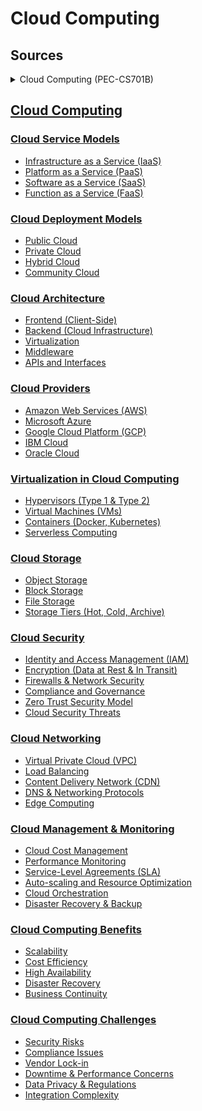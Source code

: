 # Cloud Computing

## Sources
<details>
<summary>Cloud Computing (PEC-CS701B) </summary>
<details>
<summary>1. Definition of Cloud Computing and its Basics (Lectures)</summary>

- Defining a Cloud
- Cloud Types
  - NIST model
  - Cloud Cube Marks/Unit model
- Deployment models
  - Public Clouds
  - Private Clouds
  - Hybrid Clouds
  - Community Clouds
- Service Models
  - Platform as a Service (PaaS)
  - Software as a Service (SaaS) with examples of services/service providers
  - Infrastructure as a Service (IaaS)
  - Cloud Reference model
- Characteristics of Cloud Computing
  - A shift in paradigm
  - Benefits and advantages of Cloud Computing
- A brief introduction on:
  - Composability
  - Infrastructure
  - Platforms
  - Virtual Appliances
  - Communication Protocols
  - Applications
  - Connecting to the Cloud by Clients
- IaaS
  - Basic concept
  - Workload
  - Partitioning of virtual private server instances
  - Pods
  - Aggregations
  - Silos
- PaaS
  - Basic concept
  - Tools and development environment with examples
- SaaS
  - Basic concept and characteristics
  - Open SaaS and SOA
  - Examples of SaaS platform
  - Identity as a Service (IDaaS)
  - Compliance as a Service (CaaS)

</details>

<details>
<summary>2. Use of Platforms in Cloud Computing</summary>

- [X] Concepts of Abstraction and Virtualization
- Virtualization technologies
  - Types of virtualization (access, application, CPU, storage)
  - Mobility patterns (P2V, V2V, V2P, P2P, D2C, C2C, C2D, D2D)
- Load Balancing and Virtualization
  - Basic Concepts
  - Network resources for load balancing
  - Advanced load balancing (including Application Delivery Controller and Application Delivery Network)
  - Mention of The Google Cloud as an example of use of load balancing
- Hypervisors
  - Virtual machine technology and types
  - VMware
  - vSphere Machine Imaging (including mention of Open Virtualization Format – OVF)
- Porting of applications in the Cloud
  - The simple Cloud API and AppZero Virtual Application appliance
  - Concepts of Platform as a Service
  - Definition of services
  - Distinction between SaaS and PaaS (knowledge of Salesforce.com and Force.com)
  - Application development Use of PaaS Application frameworks
  - Discussion of Google Applications Portfolio
    - Indexed search
    - Dark Web
    - Aggregation and disintermediation
    - Productivity applications and service
    - Adwords
    - Google Analytics
    - Google Translate, a brief discussion on Google Toolkit (including introduction of Google APIs in brief)
    - Major features of Google App Engine service
- Windows Azure platform
  - Microsoft’s approach
  - Architecture and main elements
  - Overview of Windows Azure AppFabric
  - Content Delivery Network
  - SQL Azure
  - Windows Live services

</details>

<details>
<summary>3. Cloud Infrastructure</summary>

- Cloud Management
  - An overview of the features of network management systems and a brief introduction of related products from large cloud vendors
  - Monitoring of an entire cloud computing deployment stack – an overview with mention of some products
  - Lifecycle management of cloud services (six stages of lifecycle)
- Concepts of Cloud Security
  - Cloud security concerns
  - Security boundary
  - Security service boundary
  - Overview of security mapping
  - Security of data
    - Brokered cloud storage access
    - Storage location and tenancy
    - Encryption
    - Auditing and compliance
  - Identity management (awareness of Identity protocol standards)

</details>

<details>
<summary>4. Concepts of Services and Applications</summary>

- Service Oriented Architecture
  - Basic concepts of message-based transactions
  - Protocol stack for an SOA architecture
  - Event-driven SOA
  - Enterprise Service Bus
  - Service catalogs
- Applications in the Cloud
  - Concepts of cloud transactions
  - Functionality mapping
  - Application attributes
  - Cloud service attributes
  - System abstraction and Cloud Bursting
  - Applications and Cloud APIs
- Cloud-based Storage
  - Cloud storage definition
    - Manned
    - Unmanned
- Webmail Services
  - Cloud mail services including
    - Google Gmail
    - Mail2Web
    - Windows Live Hotmail
    - Yahoo mail
  - Concepts of Syndication services

</details>

</details>


## [Cloud Computing](lessons/cloud_computing/readme.md)  

### [Cloud Service Models](lessons/cloud_computing/cloud_service_models/readme.md)  
- [Infrastructure as a Service (IaaS)](lessons/cloud_computing/cloud_service_models/iaas.md)  
- [Platform as a Service (PaaS)](lessons/cloud_computing/cloud_service_models/paas.md)  
- [Software as a Service (SaaS)](lessons/cloud_computing/cloud_service_models/saas.md)  
- [Function as a Service (FaaS)](lessons/cloud_computing/cloud_service_models/faas.md)  

### [Cloud Deployment Models](lessons/cloud_computing/cloud_deployment_models/readme.md)  
- [Public Cloud](lessons/cloud_computing/cloud_deployment_models/public_cloud.md)  
- [Private Cloud](lessons/cloud_computing/cloud_deployment_models/private_cloud.md)  
- [Hybrid Cloud](lessons/cloud_computing/cloud_deployment_models/hybrid_cloud.md)  
- [Community Cloud](lessons/cloud_computing/cloud_deployment_models/community_cloud.md)  

### [Cloud Architecture](lessons/cloud_computing/cloud_architecture/readme.md)  
- [Frontend (Client-Side)](lessons/cloud_computing/cloud_architecture/frontend.md)  
- [Backend (Cloud Infrastructure)](lessons/cloud_computing/cloud_architecture/backend.md)  
- [Virtualization](lessons/cloud_computing/cloud_architecture/virtualization.md)  
- [Middleware](lessons/cloud_computing/cloud_architecture/middleware.md)  
- [APIs and Interfaces](lessons/cloud_computing/cloud_architecture/apis.md)  

### [Cloud Providers](lessons/cloud_computing/cloud_providers/readme.md)  
- [Amazon Web Services (AWS)](lessons/cloud_computing/cloud_providers/aws.md)  
- [Microsoft Azure](lessons/cloud_computing/cloud_providers/azure.md)  
- [Google Cloud Platform (GCP)](lessons/cloud_computing/cloud_providers/gcp.md)  
- [IBM Cloud](lessons/cloud_computing/cloud_providers/ibm.md)  
- [Oracle Cloud](lessons/cloud_computing/cloud_providers/oracle.md)  

### [Virtualization in Cloud Computing](lessons/cloud_computing/virtualization/readme.md)  
- [Hypervisors (Type 1 & Type 2)](lessons/cloud_computing/virtualization/hypervisors.md)  
- [Virtual Machines (VMs)](lessons/cloud_computing/virtualization/vms.md)  
- [Containers (Docker, Kubernetes)](lessons/cloud_computing/virtualization/containers.md)  
- [Serverless Computing](lessons/cloud_computing/virtualization/serverless.md)  

### [Cloud Storage](lessons/cloud_computing/cloud_storage/readme.md)  
- [Object Storage](lessons/cloud_computing/cloud_storage/object_storage.md)  
- [Block Storage](lessons/cloud_computing/cloud_storage/block_storage.md)  
- [File Storage](lessons/cloud_computing/cloud_storage/file_storage.md)  
- [Storage Tiers (Hot, Cold, Archive)](lessons/cloud_computing/cloud_storage/storage_tiers.md)  

### [Cloud Security](lessons/cloud_computing/cloud_security/readme.md)  
- [Identity and Access Management (IAM)](lessons/cloud_computing/cloud_security/iam.md)  
- [Encryption (Data at Rest & In Transit)](lessons/cloud_computing/cloud_security/encryption.md)  
- [Firewalls & Network Security](lessons/cloud_computing/cloud_security/firewalls.md)  
- [Compliance and Governance](lessons/cloud_computing/cloud_security/compliance.md)  
- [Zero Trust Security Model](lessons/cloud_computing/cloud_security/zero_trust.md)  
- [Cloud Security Threats](lessons/cloud_computing/cloud_security/threats.md)  

### [Cloud Networking](lessons/cloud_computing/cloud_networking/readme.md)  
- [Virtual Private Cloud (VPC)](lessons/cloud_computing/cloud_networking/vpc.md)  
- [Load Balancing](lessons/cloud_computing/cloud_networking/load_balancing.md)  
- [Content Delivery Network (CDN)](lessons/cloud_computing/cloud_networking/cdn.md)  
- [DNS & Networking Protocols](lessons/cloud_computing/cloud_networking/dns.md)  
- [Edge Computing](lessons/cloud_computing/cloud_networking/edge_computing.md)  

### [Cloud Management & Monitoring](lessons/cloud_computing/cloud_management/readme.md)  
- [Cloud Cost Management](lessons/cloud_computing/cloud_management/cost_management.md)  
- [Performance Monitoring](lessons/cloud_computing/cloud_management/performance_monitoring.md)  
- [Service-Level Agreements (SLA)](lessons/cloud_computing/cloud_management/sla.md)  
- [Auto-scaling and Resource Optimization](lessons/cloud_computing/cloud_management/auto_scaling.md)  
- [Cloud Orchestration](lessons/cloud_computing/cloud_management/orchestration.md)  
- [Disaster Recovery & Backup](lessons/cloud_computing/cloud_management/disaster_recovery.md)  

### [Cloud Computing Benefits](lessons/cloud_computing/cloud_benefits/readme.md)  
- [Scalability](lessons/cloud_computing/cloud_benefits/scalability.md)  
- [Cost Efficiency](lessons/cloud_computing/cloud_benefits/cost_efficiency.md)  
- [High Availability](lessons/cloud_computing/cloud_benefits/high_availability.md)  
- [Disaster Recovery](lessons/cloud_computing/cloud_benefits/disaster_recovery.md)  
- [Business Continuity](lessons/cloud_computing/cloud_benefits/business_continuity.md)  

### [Cloud Computing Challenges](lessons/cloud_computing/cloud_challenges/readme.md)  
- [Security Risks](lessons/cloud_computing/cloud_challenges/security_risks.md)  
- [Compliance Issues](lessons/cloud_computing/cloud_challenges/compliance_issues.md)  
- [Vendor Lock-in](lessons/cloud_computing/cloud_challenges/vendor_lockin.md)  
- [Downtime & Performance Concerns](lessons/cloud_computing/cloud_challenges/downtime_performance.md)  
- [Data Privacy & Regulations](lessons/cloud_computing/cloud_challenges/data_privacy.md)  
- [Integration Complexity](lessons/cloud_computing/cloud_challenges/integration_complexity.md)  
